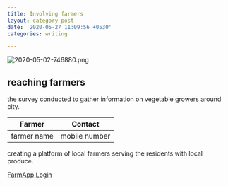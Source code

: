 ```yaml
---
title: Involving farmers
layout: category-post
date: '2020-05-27 11:09:56 +0530'
categories: writing

---
```

![2020-05-02-746880.png](https://anandvip.github.io/vartrav_randomly/assets/2020-05-02-746880.png)
## reaching farmers
the survey conducted to gather information on vegetable growers around city.

Farmer  |  Contact
---------- | ------------
 farmer name |  mobile number

creating a platform of local farmers serving the residents with local produce.


[FarmApp Login](https://farmapp.vipulanand.in/login.html)
